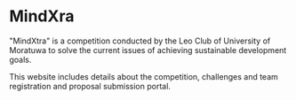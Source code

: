 # MindXra

"MindXtra" is a competition conducted by the Leo Club of University of Moratuwa to solve the current issues of achieving sustainable development goals.

This website includes details about the competition, challenges and team registration and proposal submission portal.
